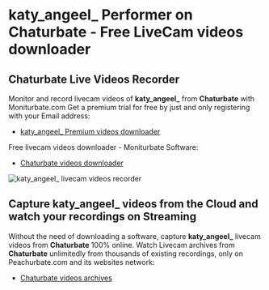 # katy_angeel_ Performer on Chaturbate - Free LiveCam videos downloader

## Chaturbate Live Videos Recorder

Monitor and record livecam videos of **katy_angeel_** from **Chaturbate** with Moniturbate.com
Get a premium trial for free by just and only registering with your Email address:
* [katy_angeel_ Premium videos downloader](https://moniturbate.com/request-demo-licence-key.html)

Free livecam videos downloader - Moniturbate Software:
* [Chaturbate videos downloader](https://moniturbate.com/moniturbate-download-software.html)

![katy_angeel_ livecam videos recorder](https://peachurnet.com/templates/moniturbate-software.png)


## Capture katy_angeel_ videos from the Cloud and watch your recordings on Streaming

Without the need of downloading a software, capture **katy_angeel_** livecam videos from **Chaturbate** 100% online.
Watch Livecam archives from **Chaturbate** unlimitedly from thousands of existing recordings, only on Peachurbate.com and its websites network:
* [Chaturbate videos archives](https://peachurnet.com/)